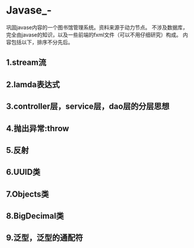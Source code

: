 # Javase_-
巩固javase内容的一个图书馆管理系统。资料来源于动力节点。
不涉及数据库，完全由javase的知识，以及一些前端的fxml文件（可以不用仔细研究）构成。
内容包括以下，排序不分先后。
## 1.stream流
## 2.lamda表达式
## 3.controller层，service层，dao层的分层思想
## 4.抛出异常:throw
## 5.反射
## 6.UUID类
## 7.Objects类
## 8.BigDecimal类
## 9.泛型，泛型的通配符
